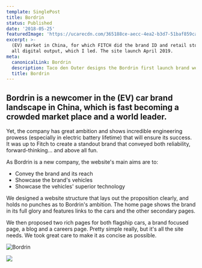 ```yaml
---
template: SinglePost
title: Bordrin
status: Published
date: '2018-05-25'
featuredImage: 'https://ucarecdn.com/365188ce-aecc-4ea2-b3d7-51baf859ca01/'
excerpt: >-
  (EV) market in China, for which FITCH did the brand ID and retail stores and
  all digital output, which I led. The site launch April 2019.
meta:
  canonicalLink: Bordrin
  description: Taco den Outer designs the Bordrin first launch brand web site.
  title: Bordrin
---
```

## Bordrin is a newcomer in the (EV) car brand landscape in China, which is fast becoming a crowded market place and a world leader. 

Yet, the company has great ambition and shows incredible engineering prowess (especially in electric battery lifetime) that will ensure its success. It was up to Fitch to create a standout brand that conveyed both reliability, forward-thinking... and above all fun.

As Bordrin is a new company, the website's main aims are to:

* Convey the brand and its reach
* Showcase the brand's vehicles
* Showcase the vehicles' superior technology

We designed a website structure that lays out the proposition clearly, and holds no punches as to Bordrin's ambition. The home page shows the brand in its full glory and features links to the cars and the other secondary pages.

We then proposed two rich pages for both flagship cars, a brand focused page, a blog and a careers page. Pretty simple really, but it's all the site needs. We took great care to make it as concise as possible.

![Bordrin](https://ucarecdn.com/240ac905-5033-432e-af79-36c53932a06d/ "Bordrin About Image")

![](https://ucarecdn.com/08d20a39-acbf-4255-add1-c859269dca62/)
